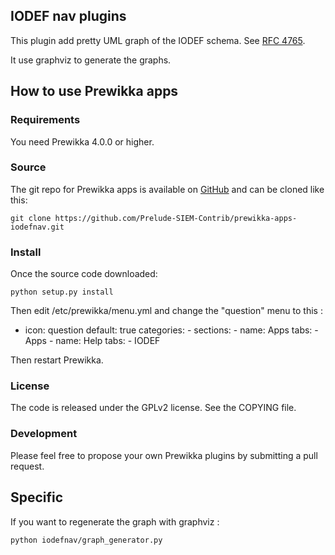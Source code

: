 ## IODEF nav plugins

This plugin add pretty UML graph of the IODEF schema. See [RFC
4765](https://www.ietf.org/rfc/rfc4765.txt).

It use graphviz to generate the graphs.

## How to use Prewikka apps

### Requirements

You need Prewikka 4.0.0 or higher.

### Source

The git repo for Prewikka apps is available on
[GitHub](https://github.com/Prelude-SIEM-Contrib/prewikka-apps-iodefnav) and
can be cloned like this:

    git clone https://github.com/Prelude-SIEM-Contrib/prewikka-apps-iodefnav.git

### Install

Once the source code downloaded:

    python setup.py install

Then edit /etc/prewikka/menu.yml and change the "question" menu to this :

- icon: question
  default: true
  categories:
      - sections:
            - name: Apps
              tabs:
                  - Apps
            - name: Help
              tabs:
                  - IODEF

Then restart Prewikka.

### License

The code is released under the GPLv2 license. See the COPYING file.

### Development

Please feel free to propose your own Prewikka plugins by submitting a pull
request.

## Specific

If you want to regenerate the graph with graphviz :

    python iodefnav/graph_generator.py
